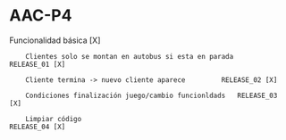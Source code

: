 # AAC-P4

Funcionalidad básica	[X]	

		Clientes solo se montan en autobus si esta en parada     RELEASE_01 [X]
		
		Cliente termina -> nuevo cliente aparece		 RELEASE_02 [X]
	
		Condiciones finalización juego/cambio funcionldads	 RELEASE_03 [X]
		
		Limpiar código                                           RELEASE_04 [X]
